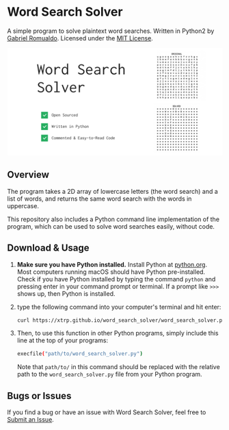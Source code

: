 # Word Search Solver

A simple program to solve plaintext word searches. Written in Python2 by [Gabriel Romualdo](https://xtrp.io/). Licensed under the [MIT License](https://choosealicense.com/licenses/mit/).

![Word Search Solver Graphic](graphic.jpg)

## Overview

The program takes a 2D array of lowercase letters (the word search) and a list of words, and returns the same word search with the words in uppercase.

This repository also includes a Python command line implementation of the program, which can be used to solve word searches easily, without code.

## Download & Usage

1. **Make sure you have Python installed.** Install Python at [python.org](https://www.python.org/downloads/). Most computers running macOS should have Python pre-installed. Check if you have Python installed by typing the command ```python``` and pressing enter in your command prompt or terminal. If a prompt like ```>>>``` shows up, then Python is installed.

2. type the following command into your computer's terminal and hit enter:

    ``` bash
    curl https://xtrp.github.io/word_search_solver/word_search_solver.py -o word_search_solver.py
    ```

3. Then, to use this function in other Python programs, simply include this line at the top of your programs:

    ``` bash
    execfile("path/to/word_search_solver.py")
    ```

    Note that ```path/to/``` in this command should be replaced with the relative path to the ```word_search_solver.py``` file from your Python program.

## Bugs or Issues

If you find a bug or have an issue with Word Search Solver, feel free to [Submit an Issue](https://github.com/xtrp/word_search_solver/issues/new).

